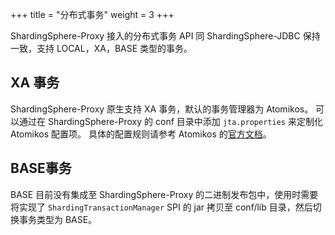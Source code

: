+++
title = "分布式事务"
weight = 3
+++

ShardingSphere-Proxy 接入的分布式事务 API 同 ShardingSphere-JDBC 保持一致，支持 LOCAL，XA，BASE 类型的事务。

## XA 事务

ShardingSphere-Proxy 原生支持 XA 事务，默认的事务管理器为 Atomikos。
可以通过在 ShardingSphere-Proxy 的 conf 目录中添加 `jta.properties` 来定制化 Atomikos 配置项。
具体的配置规则请参考 Atomikos 的[官方文档](https://www.atomikos.com/Documentation/JtaProperties)。

## BASE事务

BASE 目前没有集成至 ShardingSphere-Proxy 的二进制发布包中，使用时需要将实现了 `ShardingTransactionManager` SPI 的 jar 拷贝至 conf/lib 目录，然后切换事务类型为 BASE。

